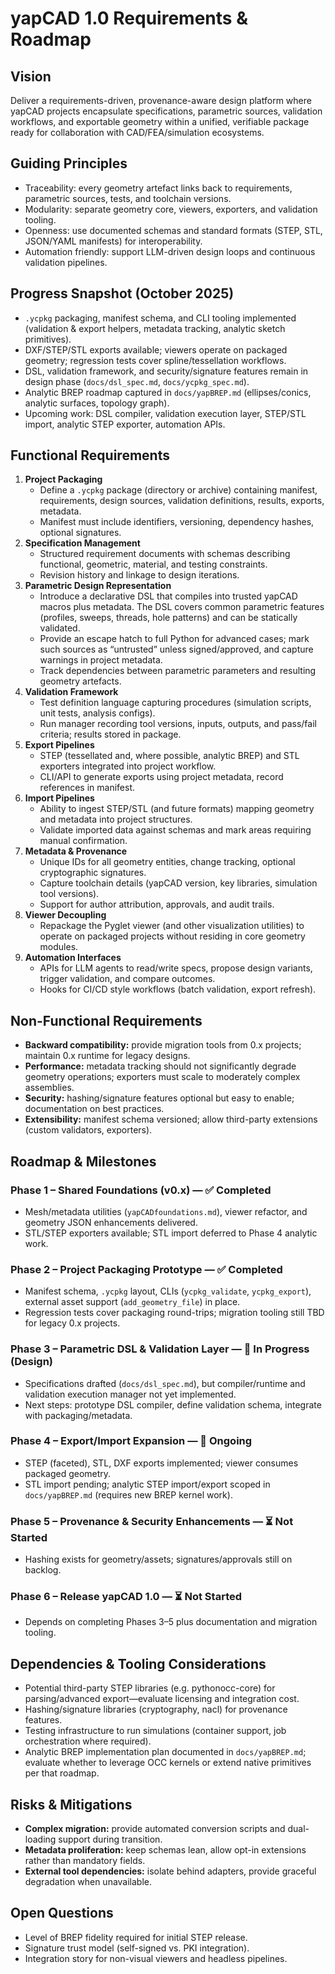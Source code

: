# yapCAD 1.0 Requirements & Roadmap

## Vision
Deliver a requirements-driven, provenance-aware design platform where yapCAD projects encapsulate specifications, parametric sources, validation workflows, and exportable geometry within a unified, verifiable package ready for collaboration with CAD/FEA/simulation ecosystems.

## Guiding Principles
- Traceability: every geometry artefact links back to requirements, parametric sources, tests, and toolchain versions.
- Modularity: separate geometry core, viewers, exporters, and validation tooling.
- Openness: use documented schemas and standard formats (STEP, STL, JSON/YAML manifests) for interoperability.
- Automation friendly: support LLM-driven design loops and continuous validation pipelines.

## Progress Snapshot (October 2025)
- `.ycpkg` packaging, manifest schema, and CLI tooling implemented (validation & export helpers, metadata tracking, analytic sketch primitives).
- DXF/STEP/STL exports available; viewers operate on packaged geometry; regression tests cover spline/tessellation workflows.
- DSL, validation framework, and security/signature features remain in design phase (`docs/dsl_spec.md`, `docs/ycpkg_spec.md`).
- Analytic BREP roadmap captured in `docs/yapBREP.md` (ellipses/conics, analytic surfaces, topology graph).
- Upcoming work: DSL compiler, validation execution layer, STEP/STL import, analytic STEP exporter, automation APIs.

## Functional Requirements
1. **Project Packaging**
   - Define a `.ycpkg` package (directory or archive) containing manifest, requirements, design sources, validation definitions, results, exports, metadata.
   - Manifest must include identifiers, versioning, dependency hashes, optional signatures.
2. **Specification Management**
   - Structured requirement documents with schemas describing functional, geometric, material, and testing constraints.
   - Revision history and linkage to design iterations.
3. **Parametric Design Representation**
   - Introduce a declarative DSL that compiles into trusted yapCAD macros plus metadata. The DSL covers common parametric features (profiles, sweeps, threads, hole patterns) and can be statically validated.
   - Provide an escape hatch to full Python for advanced cases; mark such sources as “untrusted” unless signed/approved, and capture warnings in project metadata.
   - Track dependencies between parametric parameters and resulting geometry artefacts.
4. **Validation Framework**
   - Test definition language capturing procedures (simulation scripts, unit tests, analysis configs).
   - Run manager recording tool versions, inputs, outputs, and pass/fail criteria; results stored in package.
5. **Export Pipelines**
   - STEP (tessellated and, where possible, analytic BREP) and STL exporters integrated into project workflow.
   - CLI/API to generate exports using project metadata, record references in manifest.
6. **Import Pipelines**
   - Ability to ingest STEP/STL (and future formats) mapping geometry and metadata into project structures.
   - Validate imported data against schemas and mark areas requiring manual confirmation.
7. **Metadata & Provenance**
   - Unique IDs for all geometry entities, change tracking, optional cryptographic signatures.
   - Capture toolchain details (yapCAD version, key libraries, simulation tool versions).
   - Support for author attribution, approvals, and audit trails.
8. **Viewer Decoupling**
   - Repackage the Pyglet viewer (and other visualization utilities) to operate on packaged projects without residing in core geometry modules.
9. **Automation Interfaces**
   - APIs for LLM agents to read/write specs, propose design variants, trigger validation, and compare outcomes.
   - Hooks for CI/CD style workflows (batch validation, export refresh).

## Non-Functional Requirements
- **Backward compatibility:** provide migration tools from 0.x projects; maintain 0.x runtime for legacy designs.
- **Performance:** metadata tracking should not significantly degrade geometry operations; exporters must scale to moderately complex assemblies.
- **Security:** hashing/signature features optional but easy to enable; documentation on best practices.
- **Extensibility:** manifest schema versioned; allow third-party extensions (custom validators, exporters).

## Roadmap & Milestones

### Phase 1 – Shared Foundations (v0.x) — ✅ Completed
- Mesh/metadata utilities (`yapCADfoundations.md`), viewer refactor, and geometry JSON enhancements delivered.
- STL/STEP exporters available; STL import deferred to Phase 4 analytic work.

### Phase 2 – Project Packaging Prototype — ✅ Completed
- Manifest schema, `.ycpkg` layout, CLIs (`ycpkg_validate`, `ycpkg_export`), external asset support (`add_geometry_file`) in place.
- Regression tests cover packaging round-trips; migration tooling still TBD for legacy 0.x projects.

### Phase 3 – Parametric DSL & Validation Layer — 🚧 In Progress (Design)
- Specifications drafted (`docs/dsl_spec.md`), but compiler/runtime and validation execution manager not yet implemented.
- Next steps: prototype DSL compiler, define validation schema, integrate with packaging/metadata.

### Phase 4 – Export/Import Expansion — 🚧 Ongoing
- STEP (faceted), STL, DXF exports implemented; viewer consumes packaged geometry.
- STL import pending; analytic STEP import/export scoped in `docs/yapBREP.md` (requires new BREP kernel work).

### Phase 5 – Provenance & Security Enhancements — ⏳ Not Started
- Hashing exists for geometry/assets; signatures/approvals still on backlog.

### Phase 6 – Release yapCAD 1.0 — ⏳ Not Started
- Depends on completing Phases 3–5 plus documentation and migration tooling.

## Dependencies & Tooling Considerations
- Potential third-party STEP libraries (e.g. pythonocc-core) for parsing/advanced export—evaluate licensing and integration cost.
- Hashing/signature libraries (cryptography, nacl) for provenance features.
- Testing infrastructure to run simulations (container support, job orchestration where required).
- Analytic BREP implementation plan documented in `docs/yapBREP.md`; evaluate whether to leverage OCC kernels or extend native primitives per that roadmap.

## Risks & Mitigations
- **Complex migration:** provide automated conversion scripts and dual-loading support during transition.
- **Metadata proliferation:** keep schemas lean, allow opt-in extensions rather than mandatory fields.
- **External tool dependencies:** isolate behind adapters, provide graceful degradation when unavailable.

## Open Questions
- Level of BREP fidelity required for initial STEP release.
- Signature trust model (self-signed vs. PKI integration).
- Integration story for non-visual viewers and headless pipelines.
